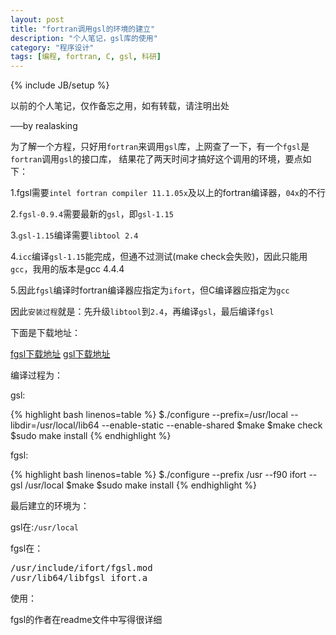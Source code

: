 ```yaml
---
layout: post
title: "fortran调用gsl的环境的建立"
description: "个人笔记，gsl库的使用"
category: "程序设计"
tags: [编程, fortran, C, gsl, 科研]
---
```

{% include JB/setup %}

以前的个人笔记，仅作备忘之用，如有转载，请注明出处

──by realasking

为了解一个方程，只好用`fortran`来调用`gsl`库，上网查了一下，有一个`fgsl`是`fortran`调用`gsl`的接口库，
结果花了两天时间才搞好这个调用的环境，要点如下：

1.fgsl需要`intel fortran compiler 11.1.05x`及以上的fortran编译器，`04x`的不行

2.`fgsl-0.9.4`需要最新的`gsl`，即`gsl-1.15`

3.`gsl-1.15`编译需要`libtool 2.4`

4.`icc`编译`gsl-1.15`能完成，但通不过测试(make check会失败)，因此只能用`gcc`，我用的版本是gcc 4.4.4

5.因此`fgsl`编译时fortran编译器应指定为`ifort`，但C编译器应指定为`gcc`

因此`安装过程`就是：先升级`libtool`到`2.4`，再编译`gsl`，最后编译`fgsl`

下面是下载地址：

[fgsl下载地址](http://www.lrz.de/services/software/mathematik/gsl/fortran/index.html)
[gsl下载地址](http://www.gnu.org/software/software.html)

编译过程为：

gsl:

{% highlight bash linenos=table %}
$./configure --prefix=/usr/local --libdir=/usr/local/lib64 --enable-static --enable-shared
$make 
$make check
$sudo make install
{% endhighlight %}

fgsl:

{% highlight bash linenos=table %}
$./configure --prefix /usr --f90 ifort --gsl /usr/local
$make 
$sudo make install
{% endhighlight %}

最后建立的环境为：

gsl在:`/usr/local`

fgsl在：

<pre>
/usr/include/ifort/fgsl.mod
/usr/lib64/libfgsl_ifort.a
</pre>

使用：

fgsl的作者在readme文件中写得很详细

